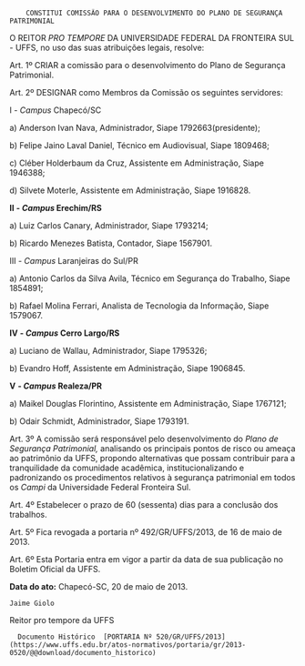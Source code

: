         CONSTITUI COMISSÃO PARA O DESENVOLVIMENTO DO PLANO DE SEGURANÇA PATRIMONIAL  

O REITOR *PRO TEMPORE* DA UNIVERSIDADE FEDERAL DA FRONTEIRA SUL - UFFS, no uso das suas atribuições legais, resolve:

 Art. 1º CRIAR a comissão para o desenvolvimento do Plano de Segurança Patrimonial.

 Art. 2º DESIGNAR como Membros da Comissão os seguintes servidores:

 I - *Campus* Chapecó/SC

 a) Anderson Ivan Nava, Administrador, Siape 1792663(presidente);

 b) Felipe Jaino Laval Daniel, Técnico em Audiovisual, Siape 1809468;

 c) Cléber Holderbaum da Cruz, Assistente em Administração, Siape 1946388;

 d) Silvete Moterle, Assistente em Administração, Siape 1916828.

 **II** **- *Campus* Erechim/RS**

 a) Luiz Carlos Canary, Administrador, Siape 1793214;

 b) Ricardo Menezes Batista, Contador, Siape 1567901.

 III - *Campus* Laranjeiras do Sul/PR

 a) Antonio Carlos da Silva Avila, Técnico em Segurança do Trabalho, Siape 1854891;

 b) Rafael Molina Ferrari, Analista de Tecnologia da Informação, Siape 1579067.

 **IV** **- *Campus* Cerro Largo/RS**

 a) Luciano de Wallau, Administrador, Siape 1795326;

 b) Evandro Hoff, Assistente em Administração, Siape 1906845.

 **V** **- *Campus* Realeza/PR**

 a) Maikel Douglas Florintino, Assistente em Administração, Siape 1767121;

 b) Odair Schmidt, Administrador, Siape 1793191.

 Art. 3º A comissão será responsável pelo desenvolvimento do *Plano de Segurança Patrimonial,* analisando os principais pontos de risco ou ameaça ao patrimônio da UFFS, propondo alternativas que possam contribuir para a tranquilidade da comunidade acadêmica, institucionalizando e padronizando os procedimentos relativos à segurança patrimonial em todos os *Campi* da Universidade Federal Fronteira Sul.

 Art. 4º Estabelecer o prazo de 60 (sessenta) dias para a conclusão dos trabalhos.

 Art. 5º Fica revogada a portaria nº 492/GR/UFFS/2013, de 16 de maio de 2013.

 Art. 6º Esta Portaria entra em vigor a partir da data de sua publicação no Boletim Oficial da UFFS.

  

   **Data do ato:** Chapecó-SC, 20 de maio de 2013.   
 

    Jaime Giolo   
 Reitor pro tempore da UFFS 

      Documento Histórico  [PORTARIA Nº 520/GR/UFFS/2013](https://www.uffs.edu.br/atos-normativos/portaria/gr/2013-0520/@@download/documento_historico)     
      